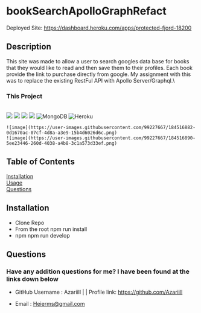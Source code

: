 # bookSearchApolloGraphRefact
  Deployed Site:  https://dashboard.heroku.com/apps/protected-fjord-18200
  
## Description
  This site was made to allow a user to search googles data base for books that they would like to read and then save them to their profiles.
  Each book provide the link to purchase directly from google. My assignment with this was to replace the existing RestFul API with Apollo Server/Graphql.\
  
  ### This Project
   <br><img src="https://img.shields.io/badge/npm-CB3837?style=for-the-badge&logo=npm&logoColor=white"/>
   <img src="https://img.shields.io/badge/JavaScript-323330?style=for-the-badge&logo=javascript&logoColor=F7DF1E"/>
   <img src="https://img.shields.io/badge/Node.js-339933?style=for-the-badge&logo=nodedotjs&logoColor=white"/>
   <img src="https://img.shields.io/badge/Express.js-404D59?style=for-the-badge" />
   ![MongoDB](https://img.shields.io/badge/MongoDB-%234ea94b.svg?style=for-the-badge&logo=mongodb&logoColor=white)
   ![Heroku](https://img.shields.io/badge/heroku-%23430098.svg?style=for-the-badge&logo=heroku&logoColor=white)
  
    ![image](https://user-images.githubusercontent.com/99227667/184516882-0d1670ac-07cf-4d8a-a3e9-15b4d6026d6c.png)
    ![image](https://user-images.githubusercontent.com/99227667/184516890-5ee23446-260d-4038-a4b8-3c1a573d33ef.png)

## Table of Contents
  [Installation](#installation)<br>
  [Usage](#usage)<br>
  [Questions](#questions)<br>
  
## Installation
  * Clone Repo<br>
  * From the root npm run install
  * npm npm run develop <br>
  
## Questions
  
### Have any addition questions for me? I have been found at the links down below<br>
  
- GitHub Username : Azariill | | Profile link: https://github.com/Azariill<br>
  
- Email : Heierms@gmail.com
